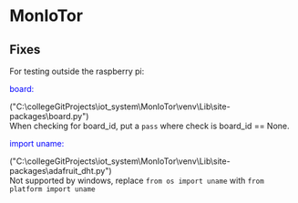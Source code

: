 # MonIoTor

## Fixes

For testing outside the raspberry pi:<br>
    <p style="color:blue">board:</p> ("C:\collegeGitProjects\iot_system\MonIoTor\venv\Lib\site-packages\board.py")<br>
        When checking for board_id, put a `pass` where check is board_id == None.<br>
    <p style="color:blue">import uname:</p> ("C:\collegeGitProjects\iot_system\MonIoTor\venv\Lib\site-packages\adafruit_dht.py")<br>
        Not supported by windows, replace `from os import uname` with `from platform import uname`

